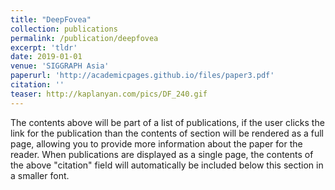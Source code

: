 ```yaml
---
title: "DeepFovea"
collection: publications
permalink: /publication/deepfovea
excerpt: 'tldr'
date: 2019-01-01
venue: 'SIGGRAPH Asia'
paperurl: 'http://academicpages.github.io/files/paper3.pdf'
citation: ''
teaser: http://kaplanyan.com/pics/DF_240.gif
---
```


The contents above will be part of a list of publications, if the user clicks the link for the publication than the contents of section will be rendered as a full page, allowing you to provide more information about the paper for the reader. When publications are displayed as a single page, the contents of the above "citation" field will automatically be included below this section in a smaller font.
